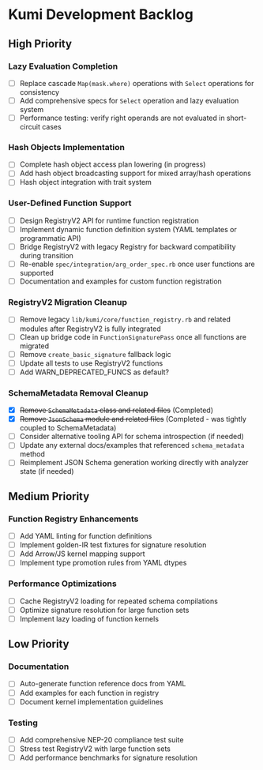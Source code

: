 # Kumi Development Backlog

## High Priority

### Lazy Evaluation Completion
- [ ] Replace cascade `Map(mask.where)` operations with `Select` operations for consistency
- [ ] Add comprehensive specs for `Select` operation and lazy evaluation system
- [ ] Performance testing: verify right operands are not evaluated in short-circuit cases

### Hash Objects Implementation  
- [ ] Complete hash object access plan lowering (in progress)
- [ ] Add hash object broadcasting support for mixed array/hash operations
- [ ] Hash object integration with trait system

### User-Defined Function Support
- [ ] Design RegistryV2 API for runtime function registration
- [ ] Implement dynamic function definition system (YAML templates or programmatic API)
- [ ] Bridge RegistryV2 with legacy Registry for backward compatibility during transition
- [ ] Re-enable `spec/integration/arg_order_spec.rb` once user functions are supported
- [ ] Documentation and examples for custom function registration

### RegistryV2 Migration Cleanup
- [ ] Remove legacy `lib/kumi/core/function_registry.rb` and related modules after RegistryV2 is fully integrated
- [ ] Clean up bridge code in `FunctionSignaturePass` once all functions are migrated  
- [ ] Remove `create_basic_signature` fallback logic
- [ ] Update all tests to use RegistryV2 functions
- [ ] Add WARN_DEPRECATED_FUNCS as default?

### SchemaMetadata Removal Cleanup
- [x] ~~Remove `SchemaMetadata` class and related files~~ (Completed)
- [x] ~~Remove `JsonSchema` module and related files~~ (Completed - was tightly coupled to SchemaMetadata)
- [ ] Consider alternative tooling API for schema introspection (if needed)
- [ ] Update any external docs/examples that referenced `schema_metadata` method
- [ ] Reimplement JSON Schema generation working directly with analyzer state (if needed)

## Medium Priority

### Function Registry Enhancements
- [ ] Add YAML linting for function definitions
- [ ] Implement golden-IR test fixtures for signature resolution
- [ ] Add Arrow/JS kernel mapping support
- [ ] Implement type promotion rules from YAML dtypes

### Performance Optimizations
- [ ] Cache RegistryV2 loading for repeated schema compilations
- [ ] Optimize signature resolution for large function sets
- [ ] Implement lazy loading of function kernels

## Low Priority

### Documentation
- [ ] Auto-generate function reference docs from YAML
- [ ] Add examples for each function in registry
- [ ] Document kernel implementation guidelines

### Testing
- [ ] Add comprehensive NEP-20 compliance test suite
- [ ] Stress test RegistryV2 with large function sets
- [ ] Add performance benchmarks for signature resolution